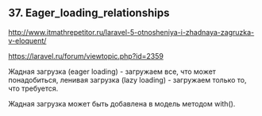 ## 37. Eager_loading_relationships

http://www.itmathrepetitor.ru/laravel-5-otnosheniya-i-zhadnaya-zagruzka-v-eloquent/

https://laravel.ru/forum/viewtopic.php?id=2359

Жадная загрузка (eager loading) - загружаем все, что может понадобиться, ленивая загрузка (lazy loading) - загружаем только то, что требуется.

Жадная загрузка может быть добавлена в модель методом with().
